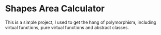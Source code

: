 # Shapes Area Calculator

This is a simple project, I used to get the hang of polymorphism, including virtual functions, pure virtual functions and abstract classes.